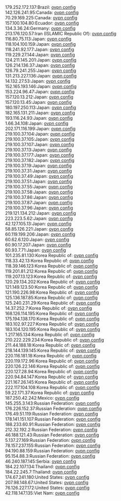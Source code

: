 179.252.172.137:Brazil: [ovpn config](vpn/179_252_172_137.ovpn)  
142.126.241.95:Canada: [ovpn config](vpn/142_126_241_95.ovpn)  
70.29.169.225:Canada: [ovpn config](vpn/70_29_169_225.ovpn)  
157.100.104.80:Ecuador: [ovpn config](vpn/157_100_104_80.ovpn)  
134.3.36.24:Germany: [ovpn config](vpn/134_3_36_24.ovpn)  
213.176.120.57:Iran (ISLAMIC Republic Of): [ovpn config](vpn/213_176_120_57.ovpn)  
116.80.75.113:Japan: [ovpn config](vpn/116_80_75_113.ovpn)  
118.104.100.159:Japan: [ovpn config](vpn/118_104_100_159.ovpn)  
118.241.92.177:Japan: [ovpn config](vpn/118_241_92_177.ovpn)  
119.229.27.144:Japan: [ovpn config](vpn/119_229_27_144.ovpn)  
124.211.145.201:Japan: [ovpn config](vpn/124_211_145_201.ovpn)  
126.214.136.37:Japan: [ovpn config](vpn/126_214_136_37.ovpn)  
126.79.241.255:Japan: [ovpn config](vpn/126_79_241_255.ovpn)  
131.213.227.136:Japan: [ovpn config](vpn/131_213_227_136.ovpn)  
14.132.27.53:Japan: [ovpn config](vpn/14_132_27_53.ovpn)  
152.165.193.146:Japan: [ovpn config](vpn/152_165_193_146.ovpn)  
153.224.96.47:Japan: [ovpn config](vpn/153_224_96_47.ovpn)  
157.120.13.212:Japan: [ovpn config](vpn/157_120_13_212.ovpn)  
157.120.13.45:Japan: [ovpn config](vpn/157_120_13_45.ovpn)  
180.197.250.113:Japan: [ovpn config](vpn/180_197_250_113.ovpn)  
182.165.131.211:Japan: [ovpn config](vpn/182_165_131_211.ovpn)  
193.116.24.93:Japan: [ovpn config](vpn/193_116_24_93.ovpn)  
1.66.34.108:Japan: [ovpn config](vpn/1_66_34_108.ovpn)  
202.171.116.199:Japan: [ovpn config](vpn/202_171_116_199.ovpn)  
219.100.37.104:Japan: [ovpn config](vpn/219_100_37_104.ovpn)  
219.100.37.105:Japan: [ovpn config](vpn/219_100_37_105.ovpn)  
219.100.37.107:Japan: [ovpn config](vpn/219_100_37_107.ovpn)  
219.100.37.13:Japan: [ovpn config](vpn/219_100_37_13.ovpn)  
219.100.37.177:Japan: [ovpn config](vpn/219_100_37_177.ovpn)  
219.100.37.182:Japan: [ovpn config](vpn/219_100_37_182.ovpn)  
219.100.37.19:Japan: [ovpn config](vpn/219_100_37_19.ovpn)  
219.100.37.31:Japan: [ovpn config](vpn/219_100_37_31.ovpn)  
219.100.37.49:Japan: [ovpn config](vpn/219_100_37_49.ovpn)  
219.100.37.51:Japan: [ovpn config](vpn/219_100_37_51.ovpn)  
219.100.37.55:Japan: [ovpn config](vpn/219_100_37_55.ovpn)  
219.100.37.58:Japan: [ovpn config](vpn/219_100_37_58.ovpn)  
219.100.37.86:Japan: [ovpn config](vpn/219_100_37_86.ovpn)  
219.100.37.87:Japan: [ovpn config](vpn/219_100_37_87.ovpn)  
219.100.37.96:Japan: [ovpn config](vpn/219_100_37_96.ovpn)  
219.121.134.212:Japan: [ovpn config](vpn/219_121_134_212.ovpn)  
223.223.5.62:Japan: [ovpn config](vpn/223_223_5_62.ovpn)  
42.127.105.13:Japan: [ovpn config](vpn/42_127_105_13.ovpn)  
58.85.126.221:Japan: [ovpn config](vpn/58_85_126_221.ovpn)  
60.119.199.206:Japan: [ovpn config](vpn/60_119_199_206.ovpn)  
60.62.6.120:Japan: [ovpn config](vpn/60_62_6_120.ovpn)  
60.90.17.207:Japan: [ovpn config](vpn/60_90_17_207.ovpn)  
60.93.7.71:Japan: [ovpn config](vpn/60_93_7_71.ovpn)  
101.235.81.130:Korea Republic of: [ovpn config](vpn/101_235_81_130.ovpn)  
118.33.42.13:Korea Republic of: [ovpn config](vpn/118_33_42_13.ovpn)  
118.39.146.123:Korea Republic of: [ovpn config](vpn/118_39_146_123.ovpn)  
119.201.81.212:Korea Republic of: [ovpn config](vpn/119_201_81_212.ovpn)  
119.207.13.123:Korea Republic of: [ovpn config](vpn/119_207_13_123.ovpn)  
120.29.134.202:Korea Republic of: [ovpn config](vpn/120_29_134_202.ovpn)  
121.149.123.50:Korea Republic of: [ovpn config](vpn/121_149_123_50.ovpn)  
121.190.226.98:Korea Republic of: [ovpn config](vpn/121_190_226_98.ovpn)  
125.136.187.85:Korea Republic of: [ovpn config](vpn/125_136_187_85.ovpn)  
125.240.231.29:Korea Republic of: [ovpn config](vpn/125_240_231_29.ovpn)  
14.37.252.7:Korea Republic of: [ovpn config](vpn/14_37_252_7.ovpn)  
168.126.114.195:Korea Republic of: [ovpn config](vpn/168_126_114_195.ovpn)  
175.194.138.170:Korea Republic of: [ovpn config](vpn/175_194_138_170.ovpn)  
183.102.97.227:Korea Republic of: [ovpn config](vpn/183_102_97_227.ovpn)  
183.104.120.195:Korea Republic of: [ovpn config](vpn/183_104_120_195.ovpn)  
1.217.165.134:Korea Republic of: [ovpn config](vpn/1_217_165_134.ovpn)  
210.222.229.234:Korea Republic of: [ovpn config](vpn/210_222_229_234.ovpn)  
211.44.188.18:Korea Republic of: [ovpn config](vpn/211_44_188_18.ovpn)  
218.144.139.145:Korea Republic of: [ovpn config](vpn/218_144_139_145.ovpn)  
220.116.181.18:Korea Republic of: [ovpn config](vpn/220_116_181_18.ovpn)  
220.119.172.96:Korea Republic of: [ovpn config](vpn/220_119_172_96.ovpn)  
220.126.22.146:Korea Republic of: [ovpn config](vpn/220_126_22_146.ovpn)  
220.127.28.94:Korea Republic of: [ovpn config](vpn/220_127_28_94.ovpn)  
220.94.84.147:Korea Republic of: [ovpn config](vpn/220_94_84_147.ovpn)  
221.167.26.145:Korea Republic of: [ovpn config](vpn/221_167_26_145.ovpn)  
222.117.104.108:Korea Republic of: [ovpn config](vpn/222_117_104_108.ovpn)  
59.22.171.37:Korea Republic of: [ovpn config](vpn/59_22_171_37.ovpn)  
187.250.42.242:Mexico: [ovpn config](vpn/187_250_42_242.ovpn)  
145.255.3.143:Russian Federation: [ovpn config](vpn/145_255_3_143.ovpn)  
176.226.152.37:Russian Federation: [ovpn config](vpn/176_226_152_37.ovpn)  
176.49.51.119:Russian Federation: [ovpn config](vpn/176_49_51_119.ovpn)  
178.141.151.107:Russian Federation: [ovpn config](vpn/178_141_151_107.ovpn)  
188.233.60.91:Russian Federation: [ovpn config](vpn/188_233_60_91.ovpn)  
212.32.192.2:Russian Federation: [ovpn config](vpn/212_32_192_2.ovpn)  
46.188.121.43:Russian Federation: [ovpn config](vpn/46_188_121_43.ovpn)  
5.137.27.169:Russian Federation: [ovpn config](vpn/5_137_27_169.ovpn)  
78.157.237.155:Russian Federation: [ovpn config](vpn/78_157_237_155.ovpn)  
94.190.88.159:Russian Federation: [ovpn config](vpn/94_190_88_159.ovpn)  
95.154.88.3:Russian Federation: [ovpn config](vpn/95_154_88_3.ovpn)  
46.240.187.145:Serbia: [ovpn config](vpn/46_240_187_145.ovpn)  
184.22.107.134:Thailand: [ovpn config](vpn/184_22_107_134.ovpn)  
184.22.245.7:Thailand: [ovpn config](vpn/184_22_245_7.ovpn)  
174.67.241.180:United States: [ovpn config](vpn/174_67_241_180.ovpn)  
207.98.148.67:United States: [ovpn config](vpn/207_98_148_67.ovpn)  
76.126.227.172:United States: [ovpn config](vpn/76_126_227_172.ovpn)  
42.118.147.135:Viet Nam: [ovpn config](vpn/42_118_147_135.ovpn)  
